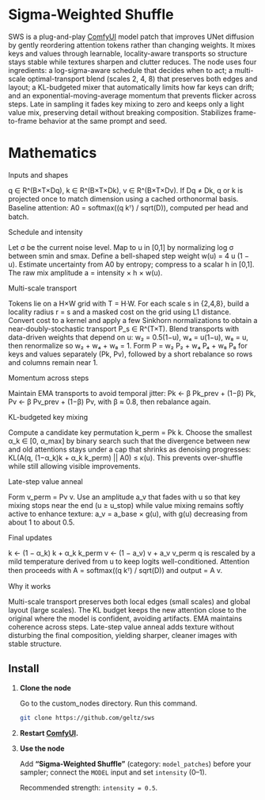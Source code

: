 # Sigma-Weighted Shuffle

SWS is a plug-and-play [ComfyUI](https://github.com/comfyanonymous/ComfyUI) model patch that improves UNet diffusion by gently reordering attention tokens rather than changing weights. It mixes keys and values through learnable, locality-aware transports so structure stays stable while textures sharpen and clutter reduces. The node uses four ingredients: a log-sigma-aware schedule that decides when to act; a multi-scale optimal-transport blend (scales 2, 4, 8) that preserves both edges and layout; a KL-budgeted mixer that automatically limits how far keys can drift; and an exponential-moving-average momentum that prevents flicker across steps. Late in sampling it fades key mixing to zero and keeps only a light value mix, preserving detail without breaking composition. Stabilizes frame-to-frame behavior at the same prompt and seed. 

# Mathematics

Inputs and shapes

q ∈ R^(B×T×Dq), k ∈ R^(B×T×Dk), v ∈ R^(B×T×Dv). If Dq ≠ Dk, q or k is projected once to match dimension using a cached orthonormal basis. Baseline attention: A0 = softmax((q kᵀ) / sqrt(D)), computed per head and batch.

Schedule and intensity

Let σ be the current noise level. Map to u in [0,1] by normalizing log σ between smin and smax. Define a bell-shaped step weight w(u) = 4 u (1 − u). Estimate uncertainty from A0 by entropy; compress to a scalar h in [0,1]. The raw mix amplitude a = intensity × h × w(u).

Multi-scale transport

Tokens lie on a H×W grid with T = H·W. For each scale s in {2,4,8}, build a locality radius r = s and a masked cost on the grid using L1 distance. Convert cost to a kernel and apply a few Sinkhorn normalizations to obtain a near-doubly-stochastic transport P_s ∈ R^(T×T). Blend transports with data-driven weights that depend on u: w₂ = 0.5(1−u), w₄ = u(1−u), w₈ = u, then renormalize so w₂ + w₄ + w₈ = 1. Form P = w₂ P₂ + w₄ P₄ + w₈ P₈ for keys and values separately (Pk, Pv), followed by a short rebalance so rows and columns remain near 1.

Momentum across steps

Maintain EMA transports to avoid temporal jitter: Pk ← β Pk_prev + (1−β) Pk, Pv ← β Pv_prev + (1−β) Pv, with β ≈ 0.8, then rebalance again.

KL-budgeted key mixing

Compute a candidate key permutation k_perm = Pk k. Choose the smallest α_k ∈ [0, α_max] by binary search such that the divergence between new and old attentions stays under a cap that shrinks as denoising progresses: KL(A(q, (1−α_k)k + α_k k_perm) || A0) ≤ κ(u). This prevents over-shuffle while still allowing visible improvements.

Late-step value anneal

Form v_perm = Pv v. Use an amplitude a_v that fades with u so that key mixing stops near the end (u ≥ u_stop) while value mixing remains softly active to enhance texture: a_v = a_base × g(u), with g(u) decreasing from about 1 to about 0.5.

Final updates

k ← (1 − α_k) k + α_k k_perm
v ← (1 − a_v) v + a_v v_perm
q is rescaled by a mild temperature derived from u to keep logits well-conditioned. Attention then proceeds with A = softmax((q kᵀ) / sqrt(D)) and output = A v.

Why it works

Multi-scale transport preserves both local edges (small scales) and global layout (large scales). The KL budget keeps the new attention close to the original where the model is confident, avoiding artifacts. EMA maintains coherence across steps. Late-step value anneal adds texture without disturbing the final composition, yielding sharper, cleaner images with stable structure.

## Install

1. **Clone the node**

	Go to the custom_nodes directory.
	Run this command.
	```bash
	git clone https://github.com/geltz/sws
	```
3. **Restart [ComfyUI](https://github.com/comfyanonymous/ComfyUI).**

5. **Use the node**

   Add **“Sigma-Weighted Shuffle”** (category: `model_patches`) before your sampler; connect the `MODEL` input and set `intensity` (0–1).

   Recommended strength: `intensity = 0.5`.




